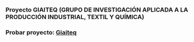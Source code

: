 ### Proyecto GIAITEQ (GRUPO DE INVESTIGACIÓN APLICADA A LA PRODUCCIÓN INDUSTRIAL, TEXTIL Y QUÍMICA)

### Probar proyecto: [Giaiteq](https://giaiteq.herokuapp.com/)
